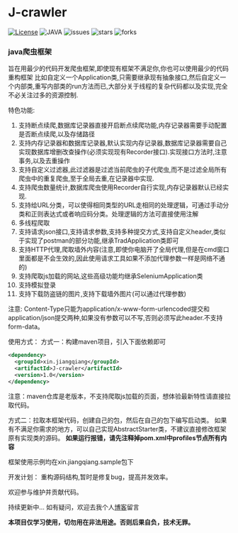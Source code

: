 # J-crawler
[![License](https://img.shields.io/github/license/jiangqiang2020/J-crawler)](https://www.apache.org/licenses/LICENSE-2.0)
![JAVA](https://img.shields.io/badge/JAVA-11+-green.svg)
![issues](https://img.shields.io/github/issues/jiangqiang2020/J-crawler)
![stars](https://img.shields.io/github/stars/jiangqiang2020/J-crawler)
![forks](	https://img.shields.io/github/forks/jiangqiang2020/J-crawler)

### java爬虫框架

旨在用最少的代码开发爬虫框架,即使现有框架不满足你,你也可以使用最少的代码重构框架
比如自定义一个Application类,只需要继承现有抽象接口,然后自定义一个内部类,重写内部类的run方法而已,大部分关于线程的复杂代码都以及实现,完全不必关注过多的资源控制.

特色功能:
1. 支持断点续爬,数据库记录器直接开启断点续爬功能,内存记录器需要手动配置是否断点续爬,以及存储路径
2. 支持内存记录器和数据库记录器,默认实现内存记录器,数据库记录器需要自己实现数据库增删改查操作(必须实现现有Recorder接口).实现接口方法时,注意事务,以及去重操作
3. 支持自定义过滤器,此过滤器是过滤当前爬虫的子代爬虫,而不是过滤全局所有爬虫中的重复爬虫,至于全局去重,在记录器中实现.
4. 支持爬虫数量统计,数据库爬虫使用Recorder自行实现,内存记录器默认已经实现.
5. 支持给URL分类，可以使得相同类型的URL走相同的处理逻辑，可通过手动分类和正则表达式或者响应码分类。处理逻辑的方法可直接使用注解
6. 多线程爬取
7. 支持请求json接口,支持请求参数,支持多种提交方式,支持自定义header,类似于实现了postman的部分功能,继承TradApplication类即可
8. 支持HTTP代理,爬取墙外内容(注意,即使你电脑开了全局代理,但是在cmd窗口里面都是不会生效的,因此使用请求工具如果不添加代理参数一样是网络不通的)
9. 支持爬取js加载的网站,这些高级功能均继承SeleniumApplication类
10. 支持模拟登录
11. 支持下载防盗链的图片,支持下载墙外图片(可以通过代理参数)

注意:
Content-Type只能为application/x-www-form-urlencoded提交和application/json提交两种,如果没有参数可以不写,否则必须写此header.不支持form-data。

使用方式：
方式一：构建maven项目，引入下面依赖即可
```XML
<dependency>
  <groupId>xin.jiangqiang</groupId>
  <artifactId>J-crawler</artifactId>
  <version>1.0</version>
</dependency>
```
注意：maven仓库是老版本，不支持爬取js加载的页面，想体验最新特性请直接拉取代码。

方式二：拉取本框架代码，创建自己的包，然后在自己的包下编写启动类。
如果有不满足你需求的地方，可以自己实现AbstractStarter类，不建议直接修改框架原有实现类的源码。
**如果运行报错，请先注释掉pom.xml中profiles节点所有内容**

框架使用示例均在xin.jiangqiang.sample包下

开发计划：
重构源码结构,暂时是修复bug，提高并发效率。

欢迎参与维护并贡献代码。

持续更新中...
如有疑问，欢迎去我个人[博客](https://blog.jiangqiang.xin)留言

**本项目仅学习使用，切勿用在非法用途。否则后果自负，技术无罪。**